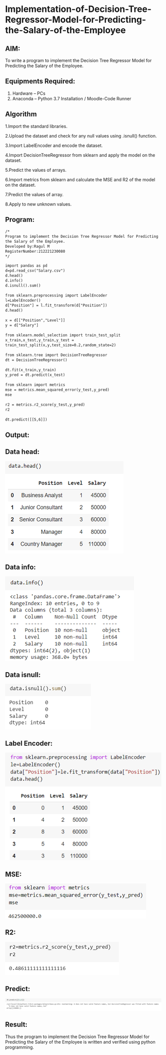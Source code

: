 # Implementation-of-Decision-Tree-Regressor-Model-for-Predicting-the-Salary-of-the-Employee

## AIM:
To write a program to implement the Decision Tree Regressor Model for Predicting the Salary of the Employee.

## Equipments Required:
1. Hardware – PCs
2. Anaconda – Python 3.7 Installation / Moodle-Code Runner

## Algorithm
1.Import the standard libraries.

2.Upload the dataset and check for any null values using .isnull() function.

3.Import LabelEncoder and encode the dataset.

4.Import DecisionTreeRegressor from sklearn and apply the model on the dataset.

5.Predict the values of arrays.

6.Import metrics from sklearn and calculate the MSE and R2 of the model on the dataset.

7.Predict the values of array.

8.Apply to new unknown values. 

## Program:
```
/*
Program to implement the Decision Tree Regressor Model for Predicting the Salary of the Employee.
Developed by:Ragul M 
RegisterNumber:212221230080  
*/
```
~~~
import pandas as pd
d=pd.read_csv("Salary.csv")
d.head()
d.info()
d.isnull().sum()

from sklearn.preprocessing import LabelEncoder
l=LabelEncoder()
d["Position"] = l.fit_transform(d["Position"])
d.head()

x = d[["Position","Level"]]
y = d["Salary"]

from sklearn.model_selection import train_test_split
x_train,x_test,y_train,y_test = train_test_split(x,y,test_size=0.2,random_state=2)

from sklearn.tree import DecisionTreeRegressor
dt = DecisionTreeRegressor()

dt.fit(x_train,y_train)
y_pred = dt.predict(x_test)

from sklearn import metrics
mse = metrics.mean_squared_error(y_test,y_pred)
mse

r2 = metrics.r2_score(y_test,y_pred)
r2

dt.predict([[5,6]])
~~~
## Output:
## Data head:
![pic 1](https://github.com/ragulmani936/Implementation-of-Decision-Tree-Regressor-Model-for-Predicting-the-Salary-of-the-Employee/blob/main/data%20head.png)
## Data info:
![pic 2](https://github.com/ragulmani936/Implementation-of-Decision-Tree-Regressor-Model-for-Predicting-the-Salary-of-the-Employee/blob/main/data%20info.png)
## Data isnull:
![pic 3](https://github.com/ragulmani936/Implementation-of-Decision-Tree-Regressor-Model-for-Predicting-the-Salary-of-the-Employee/blob/main/data%20isnull.png)
## Label Encoder:
![pic 4](https://github.com/ragulmani936/Implementation-of-Decision-Tree-Regressor-Model-for-Predicting-the-Salary-of-the-Employee/blob/main/label%20encoder.png)
## MSE:
![pic 5](https://github.com/ragulmani936/Implementation-of-Decision-Tree-Regressor-Model-for-Predicting-the-Salary-of-the-Employee/blob/main/metrics.png)
## R2:
![pic 6](https://github.com/ragulmani936/Implementation-of-Decision-Tree-Regressor-Model-for-Predicting-the-Salary-of-the-Employee/blob/main/r2.png)
## Predict:
![pic 7](https://github.com/ragulmani936/Implementation-of-Decision-Tree-Regressor-Model-for-Predicting-the-Salary-of-the-Employee/blob/main/dt%20predict.png)
## Result:
Thus the program to implement the Decision Tree Regressor Model for Predicting the Salary of the Employee is written and verified using python programming.
